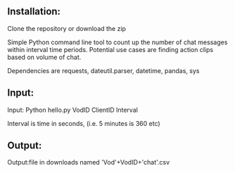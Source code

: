Installation:
------------

Clone the repository or download the zip

Simple Python command line tool to count up the number of chat messages within interval time periods. 
Potential use cases are finding action clips based on volume of chat. 

Dependencies are requests, dateutil.parser, datetime, pandas, sys

Input:
-----------

Input: Python hello.py VodID ClientID Interval

Interval is time in seconds, (i.e. 5 minutes is 360 etc)

Output:
-----------
Output:file in downloads named 'Vod'+VodID+'chat'.csv
